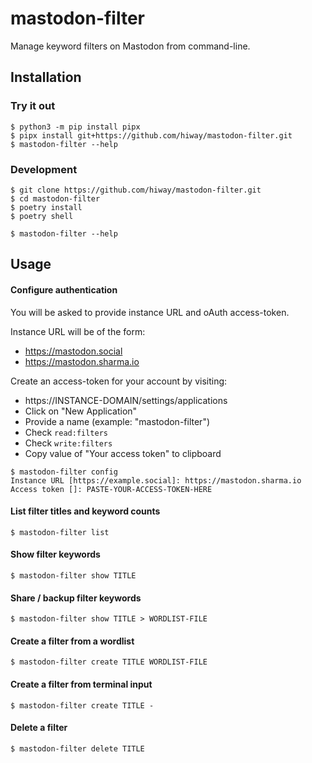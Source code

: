# mastodon-filter

Manage keyword filters on Mastodon from command-line.


## Installation

### Try it out

```
$ python3 -m pip install pipx
$ pipx install git+https://github.com/hiway/mastodon-filter.git
$ mastodon-filter --help
```

### Development

```
$ git clone https://github.com/hiway/mastodon-filter.git
$ cd mastodon-filter
$ poetry install
$ poetry shell

$ mastodon-filter --help
```


## Usage

#### Configure authentication

You will be asked to provide instance URL and oAuth access-token.

Instance URL will be of the form:

- https://mastodon.social
- https://mastodon.sharma.io

Create an access-token for your account by visiting:

- https://INSTANCE-DOMAIN/settings/applications
- Click on "New Application"
- Provide a name (example: "mastodon-filter")
- Check `read:filters`
- Check `write:filters`
- Copy value of "Your access token" to clipboard

```
$ mastodon-filter config
Instance URL [https://example.social]: https://mastodon.sharma.io
Access token []: PASTE-YOUR-ACCESS-TOKEN-HERE
```

#### List filter titles and keyword counts

```
$ mastodon-filter list
```

#### Show filter keywords

```
$ mastodon-filter show TITLE
```

#### Share / backup filter keywords

```
$ mastodon-filter show TITLE > WORDLIST-FILE
```

#### Create a filter from a wordlist

```
$ mastodon-filter create TITLE WORDLIST-FILE
```

#### Create a filter from terminal input

```
$ mastodon-filter create TITLE -
```

#### Delete a filter

```
$ mastodon-filter delete TITLE
```
